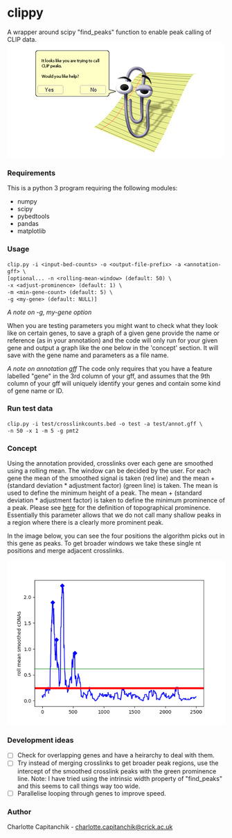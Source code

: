# clippy
A wrapper around scipy "find_peaks" function to enable peak calling of CLIP data.
![A dumb joke](smallerclippy.png)

### Requirements
This is a python 3 program requiring the following modules:
 - numpy
 - scipy
 - pybedtools
 - pandas
 - matplotlib


### Usage
```
clip.py -i <input-bed-counts> -o <output-file-prefix> -a <annotation-gff> \
[optional... -n <rolling-mean-window> (default: 50) \
-x <adjust-prominence> (default: 1) \
-m <min-gene-count> (default: 5) \
-g <my-gene> (default: NULL)]
```
*A note on -g, my-gene option*

When you are testing parameters you might want to check what they look like on certain genes, to save a graph of a given gene provide the name or reference (as in your annotation) and the code will only run for your given gene and output a graph like the one below in the 'concept' section. It will save with the gene name and parameters as a file name.

*A note on annotation gff*
The code only requires that you have a feature labelled "gene" in the 3rd column of your gff, and assumes that the 9th column of your gff will uniquely identify your genes and contain some kind of gene name or ID.

### Run test data

```
clip.py -i test/crosslinkcounts.bed -o test -a test/annot.gff \
-n 50 -x 1 -m 5 -g pmt2
```

### Concept
Using the annotation provided, crosslinks over each gene are smoothed using a rolling mean. The window can be decided by the user. For each gene the mean of the smoothed signal is taken (red line) and the mean + (standard deviation * adjustment factor) (green line) is taken. The mean is used to define the minimum height of a peak. The mean + (standard deviation * adjustment factor) is taken to define the minimum prominence of a peak. Please see [here](https://en.wikipedia.org/wiki/Topographic_prominence#:~:text=The%20prominence%20of%20a%20peak,or%20key%20saddle%2C%20or%20linking) for the definition of topographical prominence. Essentially this parameter allows that we do not call many shallow peaks in a region where there is a clearly more prominent peak. 

In the image below, you can see the four positions the algorithm picks out in this gene as peaks. To get broader windows we take these single nt positions and merge adjacent crosslinks.

![Image of gene](pmt2_demo.png)


### Development ideas
- [ ] Check for overlapping genes and have a heirarchy to deal with them.
- [ ] Try instead of merging crosslinks to get broader peak regions, use the intercept of the smoothed crosslink peaks with the green prominence line. Note: I have tried using the intrinsic width property of "find_peaks" and this seems to call things way too wide.
- [ ] Parallelise looping through genes to improve speed.

### Author
Charlotte Capitanchik - charlotte.capitanchik@crick.ac.uk
